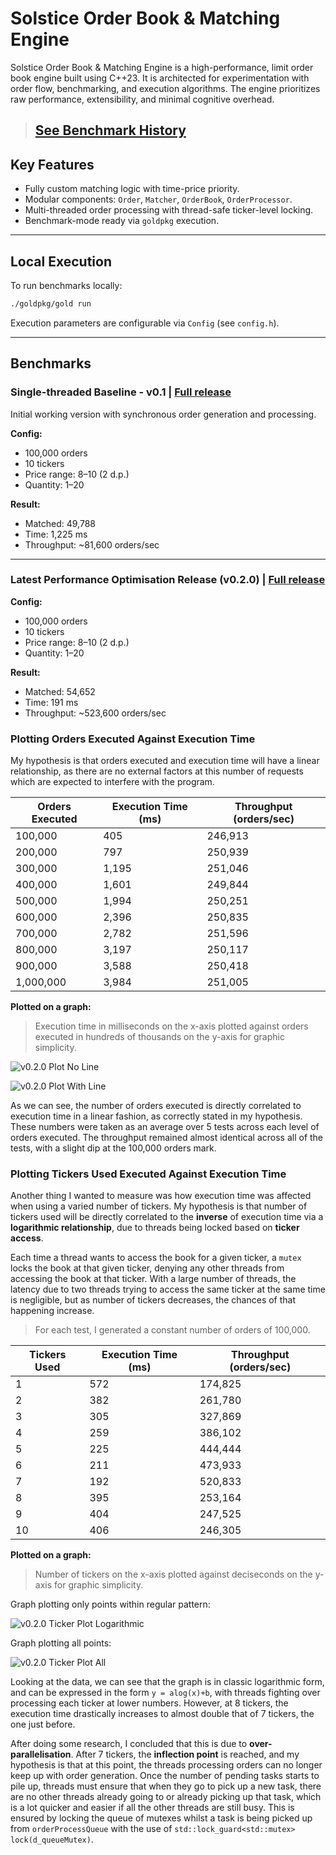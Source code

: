# Solstice Order Book & Matching Engine

Solstice Order Book & Matching Engine is a high-performance, limit order book engine built using C++23. It is architected for experimentation with order flow, benchmarking, and execution algorithms. The engine prioritizes raw performance, extensibility, and minimal cognitive overhead.

> ## [See Benchmark History](https://github.com/JamieWells1/Solstice-Exchange/blob/main/BENCHMARK_HISTORY.md)

## Key Features

- Fully custom matching logic with time-price priority.
- Modular components: `Order`, `Matcher`, `OrderBook`, `OrderProcessor`.
- Multi-threaded order processing with thread-safe ticker-level locking.
- Benchmark-mode ready via `goldpkg` execution.

---

## Local Execution

To run benchmarks locally:

```bash
./goldpkg/gold run
```

Execution parameters are configurable via `Config` (see `config.h`).

---

## Benchmarks

### Single-threaded Baseline - v0.1 | [Full release](https://github.com/JamieWells1/Solstice-Exchange/releases/tag/v0.1)

Initial working version with synchronous order generation and processing.

**Config:**

- 100,000 orders
- 10 tickers
- Price range: $8–$10 (2 d.p.)
- Quantity: 1–20

**Result:**

- Matched: 49,788
- Time: 1,225 ms
- Throughput: ~81,600 orders/sec

---

### Latest Performance Optimisation Release (v0.2.0) | [Full release](https://github.com/JamieWells1/Solstice-Exchange/releases/tag/v0.2.0)

**Config:**

- 100,000 orders
- 10 tickers
- Price range: $8–$10 (2 d.p.)
- Quantity: 1–20

**Result:**

- Matched: 54,652
- Time: 191 ms
- Throughput: ~523,600 orders/sec

### Plotting Orders Executed Against Execution Time

My hypothesis is that orders executed and execution time will have a linear relationship, as there are no external factors at this number of requests which are expected to interfere with the program.

| Orders Executed | Execution Time (ms) | Throughput (orders/sec) |
| --------------- | ------------------- | ----------------------- |
| 100,000         | 405                 | 246,913                 |
| 200,000         | 797                 | 250,939                 |
| 300,000         | 1,195               | 251,046                 |
| 400,000         | 1,601               | 249,844                 |
| 500,000         | 1,994               | 250,251                 |
| 600,000         | 2,396               | 250,835                 |
| 700,000         | 2,782               | 251,596                 |
| 800,000         | 3,197               | 250,117                 |
| 900,000         | 3,588               | 250,418                 |
| 1,000,000       | 3,984               | 251,005                 |

**Plotted on a graph:**

> Execution time in milliseconds on the x-axis plotted against orders executed in hundreds of thousands on the y-axis for graphic simplicity.

![v0.2.0 Plot No Line](/assets/v0.2.0_plot_no_line.png)

![v0.2.0 Plot With Line](/assets/v0.2.0_plot_line.png)

As we can see, the number of orders executed is directly correlated to execution time in a linear fashion, as correctly stated in my hypothesis. These numbers were taken as an average over 5 tests across each level of orders executed. The throughput remained almost identical across all of the tests, with a slight dip at the 100,000 orders mark.

### Plotting Tickers Used Executed Against Execution Time

Another thing I wanted to measure was how execution time was affected when using a varied number of tickers. My hypothesis is that number of tickers used will be directly correlated to the **inverse** of execution time via a **logarithmic relationship**, due to threads being locked based on **ticker access**.

Each time a thread wants to access the book for a given ticker, a `mutex` locks the book at that given ticker, denying any other threads from accessing the book at that ticker. With a large number of threads, the latency due to two threads trying to access the same ticker at the same time is negligible, but as number of tickers decreases, the chances of that happening increase.

> For each test, I generated a constant number of orders of 100,000.

| Tickers Used | Execution Time (ms) | Throughput (orders/sec) |
| ------------ | ------------------- | ----------------------- |
| 1            | 572                 | 174,825                 |
| 2            | 382                 | 261,780                 |
| 3            | 305                 | 327,869                 |
| 4            | 259                 | 386,102                 |
| 5            | 225                 | 444,444                 |
| 6            | 211                 | 473,933                 |
| 7            | 192                 | 520,833                 |
| 8            | 395                 | 253,164                 |
| 9            | 404                 | 247,525                 |
| 10           | 406                 | 246,305                 |

**Plotted on a graph:**

> Number of tickers on the x-axis plotted against deciseconds on the y-axis for graphic simplicity.

Graph plotting only points within regular pattern:

![v0.2.0 Ticker Plot Logarithmic](/assets/v0.2.0_ticker_plot_logarithmic.png)

Graph plotting all points:

![v0.2.0 Ticker Plot All](/assets/v0.2.0_ticker_plot_all.png)

Looking at the data, we can see that the graph is in classic logarithmic form, and can be expressed in the form `y = alog(x)+b`, with threads fighting over processing each ticker at lower numbers. However, at 8 tickers, the execution time drastically increases to almost double that of 7 tickers, the one just before.

After doing some research, I concluded that this is due to **over-parallelisation**. After 7 tickers, the **inflection point** is reached, and my hypothesis is that at this point, the threads processing orders can no longer keep up with order generation. Once the number of pending tasks starts to pile up, threads must ensure that when they go to pick up a new task, there are no other threads already going to or already picking up that task, which is a lot quicker and easier if all the other threads are still busy. This is ensured by locking the queue of mutexes whilst a task is being picked up from `orderProcessQueue` with the use of `std::lock_guard<std::mutex> lock(d_queueMutex)`.
